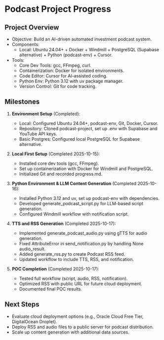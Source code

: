 # Podcast Project Progress

## Project Overview
- Objective: Build an AI-driven automated investment podcast system.
- Components:
  - Local: Ubuntu 24.04+ + Docker + Windmill + PostgreSQL (Supabase alternative) + Python (podcast-env) + Cursor.
- Tools:
  - Core Dev Tools: gcc, FFmpeg, curl.
  - Containerization: Docker for isolated environments.
  - Code Editor: Cursor for AI-assisted coding.
  - Python Env: Python 3.12 with uv package manager.
  - Version Control: Git for code tracking.

## Milestones
1. **Environment Setup** (Completed):
   - Local: Configured Ubuntu 24.04+, podcast-env, Git, Docker, Cursor.
   - Repository: Cloned podcast-project, set up .env with Supabase and YouTube API keys.
   - Basic Postgres: Configured local PostgreSQL for Supabase alternative.

2. **Local First Setup** (Completed 2025-10-15):
   - Installed core dev tools (gcc, FFmpeg).
   - Set up containerization with Docker for Windmill and PostgreSQL.
   - Initialized Git and recorded progress.md.

3. **Python Environment & LLM Content Generation** (Completed 2025-10-16):
   - Installed Python 3.12 and uv, set up podcast-env with dependencies.
   - Developed generate_podcast_script.py for LLM-based script generation.
   - Configured Windmill workflow with notification script.

4. **TTS and RSS Generation** (Completed 2025-10-17):
   - Implemented generate_podcast_audio.py using gTTS for audio generation.
   - Fixed AttributeError in send_notification.py by handling None audio_result.
   - Added generate_rss.py to create Podcast RSS feed.
   - Updated workflow to include TTS, RSS, and notification.

5. **POC Completion** (Completed 2025-10-17):
   - Tested full workflow (script, audio, RSS, notification).
   - Optimized RSS with public URL for future cloud deployment.
   - Documented final POC results.

## Next Steps
- Evaluate cloud deployment options (e.g., Oracle Cloud Free Tier, DigitalOcean Droplet).
- Deploy RSS and audio files to a public server for podcast distribution.
- Scale up content generation with additional data sources.